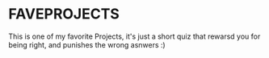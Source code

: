 # FAVEPROJECTS
This is one of my favorite Projects, it's just a short quiz that rewarsd you for being right, and punishes the wrong asnwers :)
